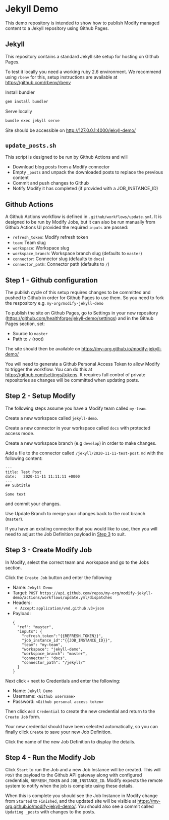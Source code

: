 # Jekyll Demo

This demo repository is intended to show how to publish Modify managed content to a Jekyll
repository using Github Pages.

## Jekyll

This repository contains a standard Jekyll site setup for hosting on Github Pages.

To test it locally you need a working ruby 2.6 environment. We recommend using `rbenv` for this, 
setup instructions are available at https://github.com/rbenv/rbenv

Install bundler
```bash
gem install bundler
```

Serve locally
```bash
bundle exec jekyll serve
```
Site should be accessible on http://127.0.0.1:4000/jekyll-demo/

## `update_posts.sh`

This script is designed to be run by Github Actions and will
- Download blog posts from a Modify connector
- Empty `_posts` and unpack the downloaded posts to replace the previous content
- Commit and push changes to Github
- Notify Modify it has completed (if provided with a JOB_INSTANCE_ID)

## Github Actions

A Github Actions workflow is defined in `.github/workflows/update.yml`. It is designed to be run by
Modify Jobs, but it can also be run manually from Github Actions UI provided the required `inputs`
are passed:

- `refresh_token`: Modify refresh token
- `team`: Team slug
- `workspace`: Workspace slug
- `workspace_branch`: Workspace branch slug (defaults to `master`)
- `connector`: Connector slug (defaults to `docs`)
- `connector_path`: Connector path (defaults to `/`)

## Step 1 - Github configuration

The publish cycle of this setup requires changes to be committed and pushed to Github in order for
Github Pages to use them. So you need to fork the respository e.g. `my-org/modify-jekyll-demo`

To publish the site on Github Pages, go to Settings in your new repository
(https://github.com/healthforge/jekyll-demo/settings) and in the Github Pages section, set:
- Source to `master`
- Path to `/` (root)
 
The site should then be available on https://my-org.github.io/modify-jekyll-demo/

You will need to generate a Github Personal Access Token to allow Modify to trigger the workflow.
You can do this at https://github.com/settings/tokens. It requires full control of private
repositories as changes will be committed when updating posts.

## Step 2 - Setup Modify

The following steps assume you have a Modify team called `my-team`. 

Create a new workspace called `jekyll-demo`.

Create a new connector in your workspace called `docs` with protected access mode.

Create a new workspace branch (e.g `develop`) in order to make changes.

Add a file to the connector called `/jekyll/2020-11-11-test-post.md` with the following content:
```
---
title: Test Post
date:   2020-11-11 11:11:11 +0000
---
## Subtitle

Some text
``` 
and commit your changes.

Use Update Branch to merge your changes back to the root branch (`master`).

If you have an existing connector that you would like to use, then you will need to adjust the Job
Definition payload in [Step 3](#step-3---create-modify-job) to suit.

## Step 3 - Create Modify Job

In Modify, select the correct team and workspace and go to the Jobs section.

Click the `Create Job` button and enter the following:

- Name: `Jekyll Demo`
- Target: `POST https://api.github.com/repos/my-org/modify-jekyll-demo/actions/workflows/update.yml/dispatches`
- Headers:
    - `Accept`: `application/vnd.github.v3+json`
- Payload:
    ```
    {
      "ref": "master",
      "inputs": {
        "refresh_token":"{{REFRESH_TOKEN}}",
        "job_instance_id":"{{JOB_INSTANCE_ID}}",
        "team": "my-team",
        "workspace": "jekyll-demo",
        "workspace_branch": "master",
        "connector": "docs",
        "connector_path": "/jekyll/"
      }
    }
    ```

Next click `+` next to Credentials and enter the following:
- Name: `Jekyll Demo`
- Username: `<Github username>`
- Password: `<Github personal access token>`

Then click `Add Credential` to create the new credential and return to the `Create Job` form.

Your new credential should have been selected automatically, so you can finally click `Create` to
save your new Job Definition.

Click the name of the new Job Definition to display the details.

## Step 4 - Run the Modify Job

Click `Start` to run the Job and a new Job Instance will be created. This will `POST` the payload to
the Github API gateway along with configured credentials, `REFRESH_TOKEN` and `JOB_INSTANCE_ID`.
Modify expects the remote system to notify when the job is complete using these details.

When this is complete you should see the Job Instance in Modify change from `Started` to `Finished`,
and the updated site will be visible at https://my-org.github.io/modify-jekyll-demo/. You should
also see a commit called `Updating _posts` with changes to the posts.
